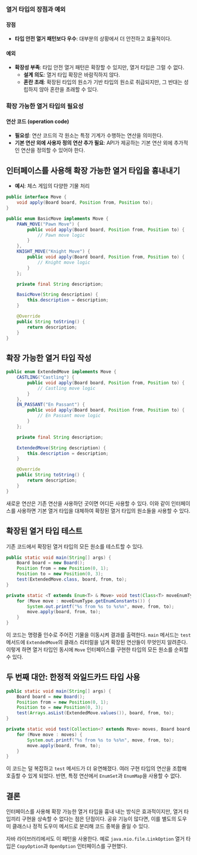

### 열거 타입의 장점과 예외

#### 장점

- **타입 안전 열거 패턴보다 우수**: 대부분의 상황에서 더 안전하고 효율적이다.

#### 예외

- **확장성 부족**: 타입 안전 열거 패턴은 확장할 수 있지만, 열거 타입은 그럴 수 없다.
    - **설계 의도**: 열거 타입 확장은 바람직하지 않다.
    - **혼란 초래**: 확장된 타입의 원소가 기반 타입의 원소로 취급되지만, 그 반대는 성립하지 않아 혼란을 초래할 수 있다.

### 확장 가능한 열거 타입의 필요성

#### 연산 코드 (operation code)

- **필요성**: 연산 코드의 각 원소는 특정 기계가 수행하는 연산을 의미한다.
- **기본 연산 외에 사용자 정의 연산 추가 필요**: API가 제공하는 기본 연산 외에 추가적인 연산을 정의할 수 있어야 한다.

## 인터페이스를 사용해 확장 가능한 열거 타입을 흉내내기
- **예시**: 체스 게임의 다양한 기물 처리
```java
public interface Move {
    void apply(Board board, Position from, Position to);
}

public enum BasicMove implements Move {
    PAWN_MOVE("Pawn Move") {
        public void apply(Board board, Position from, Position to) {
            // Pawn move logic
        }
    },
    KNIGHT_MOVE("Knight Move") {
        public void apply(Board board, Position from, Position to) {
            // Knight move logic
        }
    };

    private final String description;

    BasicMove(String description) {
        this.description = description;
    }

    @Override
    public String toString() {
        return description;
    }
}
```

## 확장 가능한 열거 타입 작성

```java
public enum ExtendedMove implements Move {
    CASTLING("Castling") {
        public void apply(Board board, Position from, Position to) {
            // Castling move logic
        }
    },
    EN_PASSANT("En Passant") {
        public void apply(Board board, Position from, Position to) {
            // En Passant move logic
        }
    };

    private final String description;

    ExtendedMove(String description) {
        this.description = description;
    }

    @Override
    public String toString() {
        return description;
    }
}
```

새로운 연산은 기존 연산을 사용하던 곳이면 어디든 사용할 수 있다. 이와 같이 인터페이스를 사용하면 기본 열거 타입을 대체하여 확장된 열거 타입의 원소들을 사용할 수 있다.

## 확장된 열거 타입 테스트

기존 코드에서 확장된 열거 타입의 모든 원소를 테스트할 수 있다.

```java
public static void main(String[] args) {
    Board board = new Board();
    Position from = new Position(0, 1);
    Position to = new Position(0, 3);
    test(ExtendedMove.class, board, from, to);
}

private static <T extends Enum<T> & Move> void test(Class<T> moveEnumType, Board board, Position from, Position to) {
    for (Move move : moveEnumType.getEnumConstants()) {
        System.out.printf("%s from %s to %s%n", move, from, to);
        move.apply(board, from, to);
    }
}
```

이 코드는 명령줄 인수로 주어진 기물을 이동시켜 결과를 출력한다. `main` 메서드는 `test` 메서드에 `ExtendedMove`의 클래스 리터럴을 넘겨 확장된 연산들이 무엇인지 알려준다. 이렇게 하면 열거 타입인 동시에 `Move` 인터페이스를 구현한 타입의 모든 원소를 순회할 수 있다.

## 두 번째 대안: 한정적 와일드카드 타입 사용

```java
public static void main(String[] args) {
    Board board = new Board();
    Position from = new Position(0, 1);
    Position to = new Position(0, 3);
    test(Arrays.asList(ExtendedMove.values()), board, from, to);
}

private static void test(Collection<? extends Move> moves, Board board, Position from, Position to) {
    for (Move move : moves) {
        System.out.printf("%s from %s to %s%n", move, from, to);
        move.apply(board, from, to);
    }
}
```

이 코드는 덜 복잡하고 `test` 메서드가 더 유연해졌다. 여러 구현 타입의 연산을 조합해 호출할 수 있게 되었다. 반면, 특정 연산에서 `EnumSet`과 `EnumMap`을 사용할 수 없다.

## 결론

인터페이스를 사용해 확장 가능한 열거 타입을 흉내 내는 방식은 효과적이지만, 열거 타입끼리 구현을 상속할 수 없다는 점은 단점이다. 공유 기능이 많다면, 이를 별도의 도우미 클래스나 정적 도우미 메서드로 분리해 코드 중복을 줄일 수 있다.

자바 라이브러리에서도 이 패턴을 사용한다. 예로 `java.nio.file.LinkOption` 열거 타입은 `CopyOption`과 `OpenOption` 인터페이스를 구현했다.
